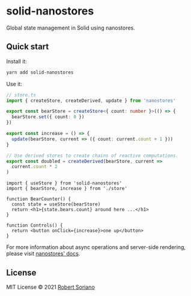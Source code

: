 # solid-nanostores

Global state management in Solid using nanostores.

## Quick start

Install it:

```bash
yarn add solid-nanostores
```

Use it:

```ts
// store.ts
import { createStore, createDerived, update } from 'nanostores'

export const bearStore = createStore<{ count: number }>(() => {
  bearStore.set({ count: 0 })
})

export const increase = () => {
  update(bearStore, current => ({ count: current.count + 1 }))
}

// Use derived stores to create chains of reactive computations.
export const doubled = createDerived(bearStore, current =>
  current.count * 2
)
```

```tsx
import { useStore } from 'solid-nanostores'
import { bearStore, increase } from './store'

function BearCounter() {
  const state = useStore(bearStore)
  return <h1>{state.bears.count} around here ...</h1>
}

function Controls() {
  return <button onClick={increase}>one up</button>
}
```

For more information about async operations and server-side rendering, please visit [nanostores' docs](https://github.com/nanostores/nanostores).

## License

MIT License © 2021 [Robert Soriano](https://github.com/wobsoriano)
